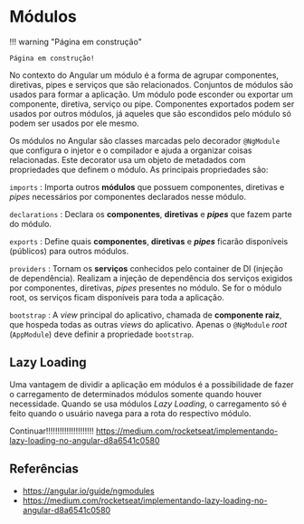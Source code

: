 # Módulos

!!! warning "Página em construção"

    Página em construção!

No contexto do Angular um módulo é a forma de agrupar componentes, diretivas, pipes e serviços que são relacionados. Conjuntos de módulos são usados para formar a aplicação. Um módulo pode esconder ou exportar um componente, diretiva, serviço ou pipe. Componentes exportados podem ser usados por outros módulos, já aqueles que são escondidos pelo módulo só podem ser usados por ele mesmo.

Os módulos no Angular são classes marcadas pelo decorador `@NgModule` que configura o injetor e o compilador e ajuda a organizar coisas relacionadas. Este decorator usa um objeto de metadados com propriedades que definem o módulo. As principais propriedades são:

`imports`
: Importa outros **módulos** que possuem componentes, diretivas e *pipes* necessários por componentes declarados nesse módulo.

`declarations`
: Declara os **componentes**, **diretivas** e ***pipes*** que fazem parte do módulo.

`exports`
: Define quais **componentes**, **diretivas** e ***pipes*** ficarão disponíveis (públicos) para outros módulos.

`providers`
: Tornam os **serviços** conhecidos pelo container de DI (injeção de dependência). Realizam a injeção de dependência dos serviços exigidos por componentes, diretivas, *pipes* presentes no módulo. Se for o módulo root, os serviços ficam disponíveis para toda a aplicação.

`bootstrap`
: A *view* principal do aplicativo, chamada de **componente raiz**, que hospeda todas as outras *views* do aplicativo. Apenas o `@NgModule` *root* (`AppModule`) deve definir a propriedade `bootstrap`.

## Lazy Loading

Uma vantagem de dividir a aplicação em módulos é a possibilidade de fazer o carregamento de determinados módulos somente quando houver necessidade. Quando se usa módulos *Lazy Loading*, o carregamento só é feito quando o usuário navega para a rota do respectivo módulo.



Continuar!!!!!!!!!!!!!!!!!!!!!
https://medium.com/rocketseat/implementando-lazy-loading-no-angular-d8a6541c0580


## Referências

- <https://angular.io/guide/ngmodules>
- <https://medium.com/rocketseat/implementando-lazy-loading-no-angular-d8a6541c0580>

